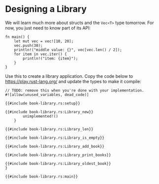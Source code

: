 # Designing a Library

We will learn much more about structs and the `Vec<T>` type tomorrow. For now,
you just need to know part of its API:

```rust,editable
fn main() {
    let mut vec = vec![10, 20];
    vec.push(30);
    println!("middle value: {}", vec[vec.len() / 2]);
    for item in vec.iter() {
        println!("item: {item}");
    }
}
```

Use this to create a library application. Copy the code below to
<https://play.rust-lang.org/> and update the types to make it compile:

```rust,should_panic
// TODO: remove this when you're done with your implementation.
#![allow(unused_variables, dead_code)]

{{#include book-library.rs:setup}}

{{#include book-library.rs:Library_new}}
        unimplemented!()
    }

{{#include book-library.rs:Library_len}}

{{#include book-library.rs:Library_is_empty}}

{{#include book-library.rs:Library_add_book}}

{{#include book-library.rs:Library_print_books}}

{{#include book-library.rs:Library_oldest_book}}
}

{{#include book-library.rs:main}}
```

<!-- <details>
    
[Solution](solutions-afternoon.md#designing-a-library)

</details>
 -->